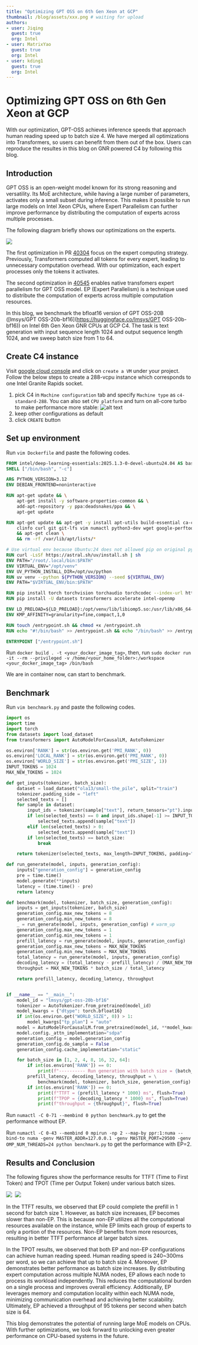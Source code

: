 ```yaml
---
title: "Optimizing GPT OSS on 6th Gen Xeon at GCP"
thumbnail: /blog/assets/xxx.png # waiting for upload
authors:
- user: Jiqing
  guest: true
  org: Intel
- user: MatrixYao
  guest: true
  org: Intel
- user: kding1
  guest: true
  org: Intel
---
```



# Optimizing GPT OSS on 6th Gen Xeon at GCP

With our optimization, GPT-OSS achieves inference speeds that approach human reading speed up to batch size 4. We have merged all optimizations into Transformers, so users can benefit from them out of the box. Users can reproduce the resultes in this blog on GNR powered C4 by following this blog.


## Introduction

GPT OSS is an open-weight model known for its strong reasoning and versatility. Its MoE architecture, while having a large number of parameters, activates only a small subset during inference. This makes it possible to run large models on Intel Xeon CPUs, where Expert Parallelism can further improve performance by distributing the computation of experts across multiple processes.

The following diagram briefly shows our optimizations on the experts.

<kbd>
  <img src="assets/gpt-oss-on-intel-xeon/expert_parallelism.png">
</kbd>

The first optimization in PR [40304](https://github.com/huggingface/transformers/pull/40304) focus on the expert computing strategy. Previously, Transformers computed all tokens for every expert, leading to unnecessary computation overhead. With our optimization, each expert processes only the tokens it activates.

The second optimization in [40545](https://github.com/huggingface/transformers/pull/40545) enables native transfomers expert parallelism for GPT OSS model. EP (Expert Parallelism) is a technique used to distribute the computation of experts across multiple computation resources.

In this blog, we benchmark the bfloat16 version of GPT OSS-20B ([lmsys/GPT OSS-20b-bf16](https://huggingface.co/lmsys/GPT OSS-20b-bf16)) on Intel 6th Gen Xeon GNR CPUs at GCP C4. The task is text generation with input sequence length 1024 and output sequence length 1024, and we sweep batch size from 1 to 64.


## Create C4 instance
Visit [google cloud console](https://console.cloud.google.com/) and click on `create a VM` under your project. Follow the below steps to create a 288-vcpu instance which corresponds to one Intel Granite Rapids socket.

1. pick C4 in `Machine configuration` tab and specify `Machine type` as `c4-standard-288`. You can also set `CPU platform` and turn on all-core turbo to make performance more stable:
   ![alt text](assets/gpt-oss-on-intel-xeon/gnr.png)
2. keep other configurations as default
3. click `CREATE` button


## Set up environment
Run `vim Dockerfile` and paste the following codes.

```dockerfile
FROM intel/deep-learning-essentials:2025.1.3-0-devel-ubuntu24.04 AS base
SHELL ["/bin/bash", "-c"]

ARG PYTHON_VERSION=3.12
ENV DEBIAN_FRONTEND=noninteractive

RUN apt-get update && \
    apt-get install -y software-properties-common && \
    add-apt-repository -y ppa:deadsnakes/ppa && \
    apt-get update

RUN apt-get update && apt-get -y install apt-utils build-essential ca-certificates \
    clinfo curl git git-lfs vim numactl python3-dev wget google-perftools \
    && apt-get clean \
    && rm -rf /var/lib/apt/lists/*

# Use virtual env because Ubuntu:24 does not allowed pip on original python
RUN curl -LsSf https://astral.sh/uv/install.sh | sh
ENV PATH="/root/.local/bin:$PATH"
ENV VIRTUAL_ENV="/opt/venv"
ENV UV_PYTHON_INSTALL_DIR=/opt/uv/python
RUN uv venv --python ${PYTHON_VERSION} --seed ${VIRTUAL_ENV}
ENV PATH="$VIRTUAL_ENV/bin:$PATH"

RUN pip install torch torchvision torchaudio torchcodec --index-url https://download.pytorch.org/whl/cpu --no-cache-dir
RUN pip install -U datasets transformers accelerate intel-openmp

ENV LD_PRELOAD=${LD_PRELOAD}:/opt/venv/lib/libiomp5.so:/usr/lib/x86_64-linux-gnu/libtcmalloc.so.4
ENV KMP_AFFINITY=granularity=fine,compact,1,0

RUN touch /entrypoint.sh && chmod +x /entrypoint.sh
RUN echo "#!/bin/bash" >> /entrypoint.sh && echo "/bin/bash" >> /entrypoint.sh

ENTRYPOINT ["/entrypoint.sh"]
```

Run `docker build . -t <your_docker_image_tag>`, then, run `sudo docker run -it --rm --privileged -v /home/<your_home_folder>:/workspace <your_docker_image_tag> /bin/bash`

We are in container now, can start to benchmark.


## Benchmark

Run `vim benchmark.py` and paste the following codes.

```python
import os
import time
import torch
from datasets import load_dataset
from transformers import AutoModelForCausalLM, AutoTokenizer

os.environ['RANK'] = str(os.environ.get('PMI_RANK', 0))
os.environ['LOCAL_RANK'] = str(os.environ.get('PMI_RANK', 0))
os.environ['WORLD_SIZE'] = str(os.environ.get('PMI_SIZE', 1))
INPUT_TOKENS = 1024
MAX_NEW_TOKENS = 1024

def get_inputs(tokenizer, batch_size):
    dataset = load_dataset("ola13/small-the_pile", split="train")
    tokenizer.padding_side = "left"
    selected_texts = []
    for sample in dataset:
        input_ids = tokenizer(sample["text"], return_tensors="pt").input_ids
        if len(selected_texts) == 0 and input_ids.shape[-1] >= INPUT_TOKENS:
            selected_texts.append(sample["text"])
        elif len(selected_texts) > 0:
            selected_texts.append(sample["text"])
        if len(selected_texts) == batch_size:
            break

    return tokenizer(selected_texts, max_length=INPUT_TOKENS, padding="max_length", truncation=True, return_tensors="pt")

def run_generate(model, inputs, generation_config):
    inputs["generation_config"] = generation_config
    pre = time.time()
    model.generate(**inputs)
    latency = (time.time() - pre)
    return latency

def benchmark(model, tokenizer, batch_size, generation_config):
    inputs = get_inputs(tokenizer, batch_size)
    generation_config.max_new_tokens = 8
    generation_config.min_new_tokens = 8
    _ = run_generate(model, inputs, generation_config) # warm_up
    generation_config.max_new_tokens = 1
    generation_config.min_new_tokens = 1
    prefill_latency = run_generate(model, inputs, generation_config)
    generation_config.max_new_tokens = MAX_NEW_TOKENS
    generation_config.min_new_tokens = MAX_NEW_TOKENS
    total_latency = run_generate(model, inputs, generation_config)
    decoding_latency = (total_latency - prefill_latency) / (MAX_NEW_TOKENS - 1)
    throughput = MAX_NEW_TOKENS * batch_size / total_latency

    return prefill_latency, decoding_latency, throughput


if __name__ == "__main__":
    model_id = "lmsys/gpt-oss-20b-bf16"
    tokenizer = AutoTokenizer.from_pretrained(model_id)
    model_kwargs = {"dtype": torch.bfloat16}
    if int(os.environ.get("WORLD_SIZE", 0)) > 1:
        model_kwargs["tp_plan"] = "auto"
    model = AutoModelForCausalLM.from_pretrained(model_id, **model_kwargs)
    model.config._attn_implementation="sdpa"
    generation_config = model.generation_config
    generation_config.do_sample = False
    generation_config.cache_implementation="static"

    for batch_size in [1, 2, 4, 8, 16, 32, 64]:
        if int(os.environ['RANK']) == 0:
            print(f"---------- Run generation with batch size = {batch_size} ----------", flush=True)
        prefill_latency, decoding_latency, throughput = \
            benchmark(model, tokenizer, batch_size, generation_config)
        if int(os.environ['RANK']) == 0:
            print(f"TTFT = {prefill_latency * 1000} ms", flush=True)
            print(f"TPOP = {decoding_latency * 1000} ms", flush=True)
            print(f"throughput = {throughput}", flush=True)
```

Run `numactl -C 0-71 --membind 0 python benchmark.py` to get the performance without EP.

Run `numactl -C 0-43 --membind 0 mpirun -np 2 --map-by ppr:1:numa --bind-to numa -genv MASTER_ADDR=127.0.0.1 -genv MASTER_PORT=29500 -genv OMP_NUM_THREADS=24 python benchmark.py` to get the performance with EP=2.


## Results and Conclusion

The following figures show the performance results for TTFT (Time to First Token) and TPOT (Time per Output Token) under various batch sizes.

<kbd>
  <img src="assets/gpt-oss-on-intel-xeon/TTFT-GPT OSS.png">
</kbd>

<kbd>
  <img src="assets/gpt-oss-on-intel-xeon/TPOT-GPT OSS.png">
</kbd>

In the TTFT results, we observed that EP could complete the prefill in 1 second for batch size 1. However, as batch size increases, EP becomes slower than non-EP. This is because non-EP utilizes all the computational resources available on the instance, while EP limits each group of experts to only a portion of the resources. Non-EP benefits from more resources, resulting in better TTFT performance at larger batch sizes.

In the TPOT results, we observed that both EP and non-EP configurations can achieve human reading speed. Human reading speed is 240~300ms per word, so we can achieve that up to batch size 4. Moreover, EP demonstrates better performance as batch size increases. By distributing expert computation across multiple NUMA nodes, EP allows each node to process its workload independently. This reduces the computational burden on a single process and improves overall efficiency. Additionally, EP leverages memory and computation locality within each NUMA node, minimizing communication overhead and achieving better scalability. Ultimately, EP achieved a throughput of 95 tokens per second when batch size is 64.

This blog demonstrates the potential of running large MoE models on CPUs. With further optimizations, we look forward to unlocking even greater performance on CPU-based systems in the future.
